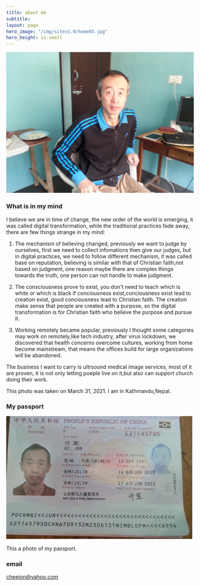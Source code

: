 ```yaml
---
title: about me
subtitle: 
layout: page
hero_image: "/img/sitev1.0/home03.jpg"
hero_height: is-small
---
```


![Me](/img/portrait.png)

### What is in my mind

I believe we are in time of change, the new order of the world is emerging, it was called digital transformation, while the traditional practices fade away, there are few things strange in my mind:

1. The mechanism of believing changed, previously we want to judge by ourselves, first we need to collect infomations then give our judges, but in digital practices, we need to follow different mechanism, it was called base on reputation, believing is similar with that of Christian faith,not based on judgment, one reason maybe there are complex things towards the truth, one person can not handle to make judgment.

2. The  consciousness prove to exist, you don't need to teach which is white or which is black if conciousness exist,conciousness exist lead to creation exist, good conciousness lead to Christian faith. The creation make sense that people are created with a purpose, so the digital transformation is for Christian faith who believe the purpose and pursue it.

3. Working remotely became  popular, previously I thought some categories may work on remotely,like tech industry, after virus lockdown, we discovered that health concerns overcome cultures, working from home become mainstream, that means the offices build for large organizations will be abandoned.

The business I want to carry is ultrsound medical image services, most of it are proven, it is not only letting poeple live on it,but also can support church doing their work.

This photo was taken on March 31, 2021. I am in Kathmandu,Nepal.

### My passport

![MyPassport](/img/pass.jpeg)

This a photo of my passport.

### email

cheejon@yahoo.com
